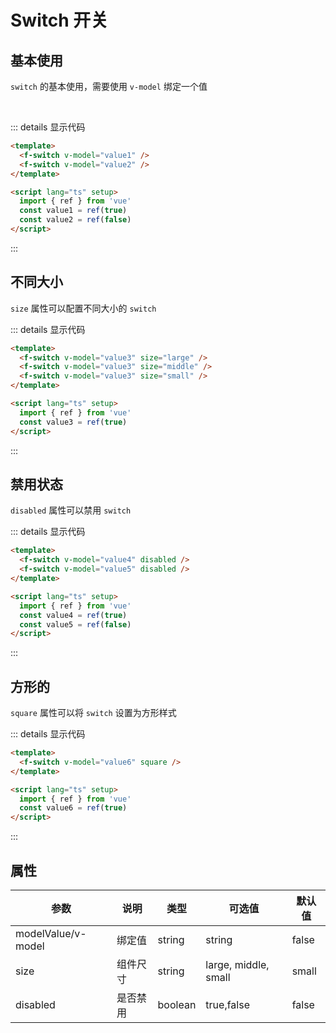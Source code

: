 # Switch 开关

## 基本使用

`switch` 的基本使用，需要使用 `v-model` 绑定一个值

<f-switch v-model="value1" />
<br />
<f-switch v-model="value2" />

::: details 显示代码

```html
<template>
  <f-switch v-model="value1" />
  <f-switch v-model="value2" />
</template>

<script lang="ts" setup>
  import { ref } from 'vue'
  const value1 = ref(true)
  const value2 = ref(false)
</script>
```

:::

## 不同大小

`size` 属性可以配置不同大小的 `switch`

  <f-switch v-model="value3" size="large" />
  <f-switch v-model="value3" size="middle" />
  <f-switch v-model="value3" size="small" />

::: details 显示代码

```html
<template>
  <f-switch v-model="value3" size="large" />
  <f-switch v-model="value3" size="middle" />
  <f-switch v-model="value3" size="small" />
</template>

<script lang="ts" setup>
  import { ref } from 'vue'
  const value3 = ref(true)
</script>
```

:::

## 禁用状态

`disabled` 属性可以禁用 `switch`

<f-switch v-model="value4" disabled />
<f-switch v-model="value5" disabled />

::: details 显示代码

```html
<template>
  <f-switch v-model="value4" disabled />
  <f-switch v-model="value5" disabled />
</template>

<script lang="ts" setup>
  import { ref } from 'vue'
  const value4 = ref(true)
  const value5 = ref(false)
</script>
```

:::

## 方形的

`square` 属性可以将 `switch` 设置为方形样式

<f-switch v-model="value6" square />

::: details 显示代码

```html
<template>
  <f-switch v-model="value6" square />
</template>

<script lang="ts" setup>
  import { ref } from 'vue'
  const value6 = ref(true)
</script>
```

:::

## 属性

| 参数               | 说明     | 类型    | 可选值               | 默认值 |
| ------------------ | -------- | ------- | -------------------- | ------ |
| modelValue/v-model | 绑定值   | string  | string               | false  |
| size               | 组件尺寸 | string  | large, middle, small | small  |
| disabled           | 是否禁用 | boolean | true,false           | false  |

<script setup>
  import { ref } from 'vue'
  const value1 = ref(true)
  const value2 = ref(false)
  const value3 = ref(true)
  const value4 = ref(true)
  const value5 = ref(false)
  const value6 = ref(true)
</script>

<style scoped>
.f-switch {
  margin: 5px;
}
</style>
